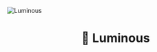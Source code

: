 ![Luminous](https://picture.hanbings.io/2024/10/15/d94d5f39b7fff8fd3ffd7aa1215b7422.png)

<h1 align="center">🌟 Luminous</h1>